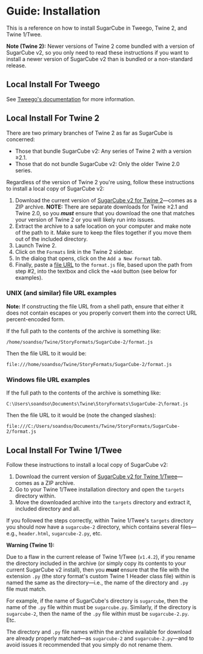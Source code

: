 <!-- ***********************************************************************************************
	Guide: Installation
************************************************************************************************ -->
<h1 id="guide-installation">Guide: Installation</h1>

This is a reference on how to install SugarCube in Tweego, Twine&nbsp;2, and Twine&nbsp;1/Twee.

<p role="note"><b>Note (Twine&nbsp;2):</b>
Newer versions of Twine&nbsp;2 come bundled with a version of SugarCube v2, so you only need to read these instructions if you want to install a newer version of SugarCube v2 than is bundled or a non-standard release.
</p>


<!-- ***************************************************************************
	Local Installation For Tweego
**************************************************************************** -->
<span id="guide-installation-tweego"></span>
## Local Install For Tweego

See [Tweego's documentation](http://www.motoslave.net/tweego/docs/) for more information.


<!-- ***************************************************************************
	Local Installation For Twine 2
**************************************************************************** -->
<span id="guide-installation-twine2"></span>
## Local Install For Twine&nbsp;2

There are two primary branches of Twine&nbsp;2 as far as SugarCube is concerned:

* Those that bundle SugarCube v2: Any series of Twine&nbsp;2 with a version ≥2.1.
* Those that do not bundle SugarCube v2: Only the older Twine&nbsp;2.0 series.

Regardless of the version of Twine&nbsp;2 you're using, follow these instructions to install a local copy of SugarCube v2:

1. Download the current version of [SugarCube v2 for Twine&nbsp;2](http://www.motoslave.net/sugarcube/2/#downloads)—comes as a ZIP archive.  **NOTE:** There are separate downloads for Twine&nbsp;≥2.1 and Twine&nbsp;2.0, so you ***must*** ensure that you download the one that matches your version of Twine&nbsp;2 or you will likely run into issues.
2. Extract the archive to a safe location on your computer and make note of the path to it.  Make sure to keep the files together if you move them out of the included directory.
3. Launch Twine&nbsp;2.
4. Click on the `Formats` link in the Twine&nbsp;2 sidebar.
5. In the dialog that opens, click on the `Add a New Format` tab.
6. Finally, paste a [file URL](http://en.wikipedia.org/wiki/File_URI_scheme) to the `format.js` file, based upon the path from step #2, into the textbox and click the `+Add` button (see below for examples).

### UNIX (and similar) file URL examples

<p role="note"><b>Note:</b>
If constructing the file URL from a shell path, ensure that either it does not contain escapes or you properly convert them into the correct URL percent-encoded form.
</p>

If the full path to the contents of the archive is something like:

```
/home/soandso/Twine/StoryFormats/SugarCube-2/format.js
```

Then the file URL to it would be:

```
file:///home/soandso/Twine/StoryFormats/SugarCube-2/format.js
```

### Windows file URL examples
If the full path to the contents of the archive is something like:

```
C:\Users\soandso\Documents\Twine\StoryFormats\SugarCube-2\format.js
```

Then the file URL to it would be (note the changed slashes):

```
file:///C:/Users/soandso/Documents/Twine/StoryFormats/SugarCube-2/format.js
```


<!-- ***************************************************************************
	Local Installation For Twine 1/Twee
**************************************************************************** -->
<span id="guide-installation-twine1-twee"></span>
## Local Install For Twine&nbsp;1/Twee

Follow these instructions to install a local copy of SugarCube v2:

1. Download the current version of [SugarCube v2 for Twine&nbsp;1/Twee](http://www.motoslave.net/sugarcube/2/#downloads)—comes as a ZIP archive.
2. Go to your Twine&nbsp;1/Twee installation directory and open the `targets` directory within.
3. Move the downloaded archive into the `targets` directory and extract it, included directory and all.

If you followed the steps correctly, within Twine&nbsp;1/Twee's `targets` directory you should now have a `sugarcube-2` directory, which contains several files—e.g., `header.html`, `sugarcube-2.py`, etc.

<div role="note" class="warning"><b>Warning (Twine&nbsp;1):</b>
<p>
Due to a flaw in the current release of Twine&nbsp;1/Twee (<code>v1.4.2</code>), if you rename the directory included in the archive (or simply copy its contents to your current SugarCube v2 install), then you <strong><em>must</em></strong> ensure that the file with the extension <code>.py</code> (the story format's custom Twine&nbsp;1 Header class file) within is named the same as the directory—i.e., the name of the directory and <code>.py</code> file must match.
</p>
<p>
For example, if the name of SugarCube's directory is <code>sugarcube</code>, then the name of the <code>.py</code> file within must be <code>sugarcube.py</code>.  Similarly, if the directory is <code>sugarcube-2</code>, then the name of the <code>.py</code> file within must be <code>sugarcube-2.py</code>.  Etc.
</p>
<p>
The directory and <code>.py</code> file names within the archive available for download are already properly matched—as <code>sugarcube-2</code> and <code>sugarcube-2.py</code>—and to avoid issues it recommended that you simply do not rename them.
</p>
</div>

